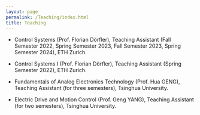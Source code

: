 ```yaml
---
layout: page
permalink: /Teaching/index.html
title: Teaching
---
```


- Control Systems (Prof. Florian Dörfler), Teaching Assistant (Fall Semester 2022, Spring Semester 2023, Fall Semester 2023, Spring Semester 2024), ETH Zurich.

- Control Systems I (Prof. Florian Dörfler), Teaching Assistant (Spring Semester 2022), ETH Zurich.

- Fundamentals of Analog Electronics Technology (Prof. Hua GENG), Teaching Assistant (for three semesters), Tsinghua University.

- Electric Drive and Motion Control (Prof. Geng YANG), Teaching Assistant (for two semesters), Tsinghua University.
